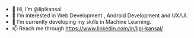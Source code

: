 - 👋 Hi, I’m @lipikansal
- 👀 I’m interested in Web Development , Android Development and UX/UI.
- 🌱 I’m currently developing my skills in Machine Learning.
- 📫 Reach me through https://www.linkedin.com/in/lipi-kansal/

